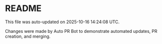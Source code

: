 # README

This file was auto-updated on 2025-10-16 14:24:08 UTC.

Changes were made by Auto PR Bot to demonstrate automated updates, PR creation, and merging.
